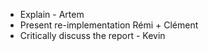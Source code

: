 * Explain - Artem
* Present re-implementation Rémi + Clément
* Critically discuss the report - Kevin

